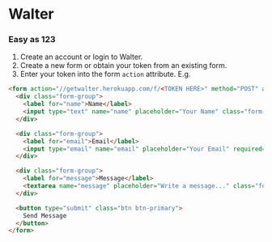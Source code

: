# Walter

### Easy as 123

1. Create an account or login to Walter.
2. Create a new form or obtain your token from an existing form.
3. Enter your token into the form `action` attribute. E.g.

``` html
<form action="//getwalter.herokuapp.com/f/<TOKEN HERE>" method="POST" accept-charset="utf-8">
  <div class="form-group">
    <label for="name">Name</label>
    <input type="text" name="name" placeholder="Your Name" class="form-control" autofocus="true">
  </div>

  <div class="form-group">
    <label for="email">Email</label>
    <input type="email" name="email" placeholder="Your Email" required="true" class="form-control">
  </div>

  <div class="form-group">
    <label for="message">Message</label>
    <textarea name="message" placeholder="Write a message..." class="form-control"></textarea>
  </div>

  <button type="submit" class="btn btn-primary">
    Send Message
  </button>
</form>
```
